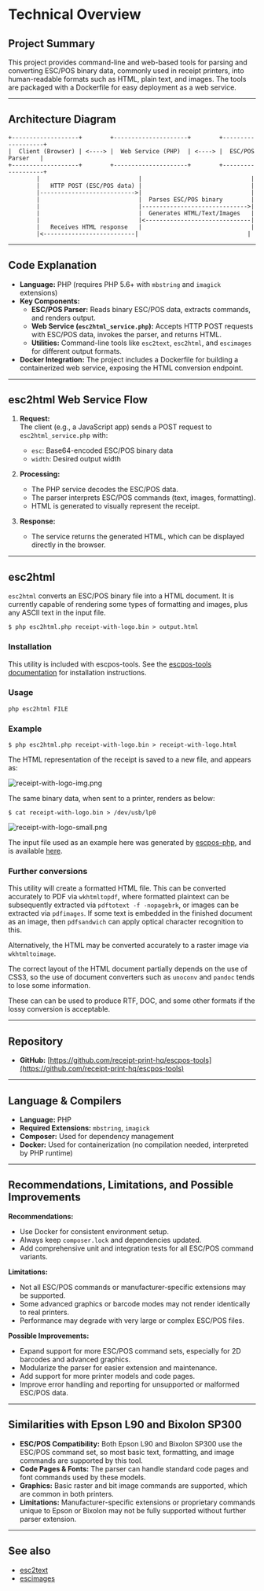 # Technical Overview

## Project Summary

This project provides command-line and web-based tools for parsing and converting ESC/POS binary data, commonly used in receipt printers, into human-readable formats such as HTML, plain text, and images. The tools are packaged with a Dockerfile for easy deployment as a web service.

---

## Architecture Diagram

```
+-------------------+        +---------------------+        +-------------------+
|  Client (Browser) | <----> |  Web Service (PHP)  | <----> |  ESC/POS Parser   |
+-------------------+        +---------------------+        +-------------------+
        |                            |                               |
        |   HTTP POST (ESC/POS data) |                               |
        |--------------------------->|                               |
        |                            |  Parses ESC/POS binary        |
        |                            |------------------------------>|
        |                            |  Generates HTML/Text/Images   |
        |                            |<------------------------------|
        |   Receives HTML response   |                               |
        |<--------------------------|                               |
```

---

## Code Explanation

- **Language:** PHP (requires PHP 5.6+ with `mbstring` and `imagick` extensions)
- **Key Components:**
  - **ESC/POS Parser:** Reads binary ESC/POS data, extracts commands, and renders output.
  - **Web Service (`esc2html_service.php`):** Accepts HTTP POST requests with ESC/POS data, invokes the parser, and returns HTML.
  - **Utilities:** Command-line tools like `esc2text`, `esc2html`, and `escimages` for different output formats.
- **Docker Integration:** The project includes a Dockerfile for building a containerized web service, exposing the HTML conversion endpoint.

---

## esc2html Web Service Flow

1. **Request:**  
   The client (e.g., a JavaScript app) sends a POST request to `esc2html_service.php` with:
   - `esc`: Base64-encoded ESC/POS binary data
   - `width`: Desired output width

2. **Processing:**  
   - The PHP service decodes the ESC/POS data.
   - The parser interprets ESC/POS commands (text, images, formatting).
   - HTML is generated to visually represent the receipt.

3. **Response:**  
   - The service returns the generated HTML, which can be displayed directly in the browser.

---

## esc2html

`esc2html` converts an ESC/POS binary file into a HTML document. It is currently capable of rendering some types of formatting and images, plus any ASCII text in the input file.

```
$ php esc2html.php receipt-with-logo.bin > output.html
```

### Installation

This utility is included with escpos-tools. See the
[escpos-tools documentation](https://github.com/receipt-print-hq/escpos-tools) for installation instructions.

### Usage

```
php esc2html FILE
```

### Example

```
$ php esc2html.php receipt-with-logo.bin > receipt-with-logo.html
```

The HTML representation of the receipt is saved to a new file, and appears as:

![receipt-with-logo-img.png](https://raw.githubusercontent.com/receipt-print-hq/escpos-tools/master/doc/receipt-with-logo-html.png)

The same binary data, when sent to a printer, renders as below:

```
$ cat receipt-with-logo.bin > /dev/usb/lp0
```

![receipt-with-logo-small.png](https://raw.githubusercontent.com/receipt-print-hq/escpos-tools/master/doc/receipt-with-logo-small.png)

The input file used as an example here was generated by [escpos-php](https://github.com/mike42/escpos-php), and is available [here](https://raw.githubusercontent.com/receipt-print-hq/escpos-tools/master/receipt-with-logo.bin).

### Further conversions

This utility will create a formatted HTML file. This can be converted accurately to PDF
via `wkhtmltopdf`, where formatted plaintext can be subsequently extracted via
`pdftotext -f -nopagebrk`, or images can be extracted via `pdfimages`. If some text
is embedded in the finished document as an image, then `pdfsandwich` can apply optical
character recognition to this.

Alternatively, the HTML may be converted accurately to a raster image via `wkhtmltoimage`.

The correct layout of the HTML document partially depends on the use of CSS3, so the
use of document converters such as `unoconv` and `pandoc` tends to lose some information.

These can can be used to produce RTF, DOC, and some other formats if the lossy conversion
is acceptable.

---

## Repository

- **GitHub:** [https://github.com/receipt-print-hq/escpos-tools](https://github.com/receipt-print-hq/escpos-tools)

---

## Language & Compilers

- **Language:** PHP
- **Required Extensions:** `mbstring`, `imagick`
- **Composer:** Used for dependency management
- **Docker:** Used for containerization (no compilation needed, interpreted by PHP runtime)

---

## Recommendations, Limitations, and Possible Improvements

**Recommendations:**
- Use Docker for consistent environment setup.
- Always keep `composer.lock` and dependencies updated.
- Add comprehensive unit and integration tests for all ESC/POS command variants.

**Limitations:**
- Not all ESC/POS commands or manufacturer-specific extensions may be supported.
- Some advanced graphics or barcode modes may not render identically to real printers.
- Performance may degrade with very large or complex ESC/POS files.

**Possible Improvements:**
- Expand support for more ESC/POS command sets, especially for 2D barcodes and advanced graphics.
- Modularize the parser for easier extension and maintenance.
- Add support for more printer models and code pages.
- Improve error handling and reporting for unsupported or malformed ESC/POS data.

---

## Similarities with Epson L90 and Bixolon SP300

- **ESC/POS Compatibility:** Both Epson L90 and Bixolon SP300 use the ESC/POS command set, so most basic text, formatting, and image commands are supported by this tool.
- **Code Pages & Fonts:** The parser can handle standard code pages and font commands used by these models.
- **Graphics:** Basic raster and bit image commands are supported, which are common in both printers.
- **Limitations:** Manufacturer-specific extensions or proprietary commands unique to Epson or Bixolon may not be fully supported without further parser extension.

---

## See also

- [esc2text](esc2text.md)
- [escimages](escimages.md)